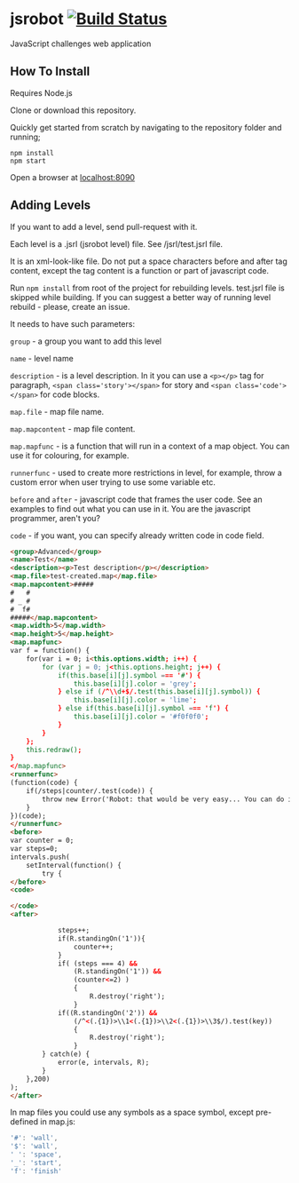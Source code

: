 # jsrobot  [![Build Status](https://travis-ci.org/Ahineya/jsrobot.svg?branch=master)](https://travis-ci.org/Ahineya/jsrobot)

JavaScript challenges web application


## How To Install

Requires Node.js

Clone or download this repository.

Quickly get started from scratch by navigating to the repository folder and running;

```
npm install
npm start
```

Open a browser at [localhost:8090](http://localhost:8090/)

## Adding Levels

If you want to add a level, send pull-request with it.

Each level is a .jsrl (jsrobot level) file.
See /jsrl/test.jsrl file.

It is an xml-look-like file.
Do not put a space characters before and after tag content, 
except the tag content is a function or part of javascript code.

Run ```npm install``` from root of the project for rebuilding levels.
test.jsrl file is skipped while building.
If you can suggest a better way of running level rebuild - please, create an issue.

It needs to have such parameters:

```group``` - a group you want to add this level

```name``` - level name

```description``` - is a level description. In it you can use a ```<p></p>``` tag for paragraph, ```<span class='story'></span>``` for story and ```<span class='code'></span>``` for code blocks.
    
```map.file``` - map file name.

```map.mapcontent``` - map file content.

```map.mapfunc``` - is a function that will run in a context of a map object. You can use it for colouring, for example.

```runnerfunc``` - used to create more restrictions in level, for example, throw a custom error when user trying to use some variable etc.

```before``` and ```after``` - javascript code that frames the user code. See an examples to find out what you can use in it. You are the javascript programmer, aren't you?

```code``` - if you want, you can specify already written code in code field.

```html
<group>Advanced</group>
<name>Test</name>
<description><p>Test description</p></description>
<map.file>test-created.map</map.file>
<map.mapcontent>#####
#   #
# _ #
#  f#
#####</map.mapcontent>
<map.width>5</map.width>
<map.height>5</map.height>
<map.mapfunc>
var f = function() {
    for(var i = 0; i<this.options.width; i++) {
        for (var j = 0; j<this.options.height; j++) {
            if(this.base[i][j].symbol === '#') {
                this.base[i][j].color = 'grey';
            } else if (/^\\d+$/.test(this.base[i][j].symbol)) {
                this.base[i][j].color = 'lime';
            } else if(this.base[i][j].symbol === 'f') {
                this.base[i][j].color = '#f0f0f0';
            }
        }
    };
    this.redraw();
}
</map.mapfunc>
<runnerfunc>
(function(code) {
    if(/steps|counter/.test(code)) {
        throw new Error('Robot: that would be very easy... You can do it without using steps or counter variables. By the way, do you know, that R is an object, and objects can have properties?.');
    }
})(code);
</runnerfunc>
<before>
var counter = 0;
var steps=0;
intervals.push(
    setInterval(function() {
        try {
</before>
<code>

</code>
<after>

            steps++;
            if(R.standingOn('1')){
                counter++;
            }
            if( (steps === 4) &&
                (R.standingOn('1')) &&
                (counter<=2) )
                {
                    R.destroy('right');
                }
            if((R.standingOn('2')) &&
                (/^<(.{1})>\\1<(.{1})>\\2<(.{1})>\\3$/).test(key))
                {
                    R.destroy('right');
                }
        } catch(e) {
            error(e, intervals, R);
        }
    },200)
);
</after>
```

In map files you could use any symbols as a space symbol, except pre-defined in map.js:
```javascript
'#': 'wall',
'$': 'wall',
' ': 'space',
'_': 'start',
'f': 'finish'
```
